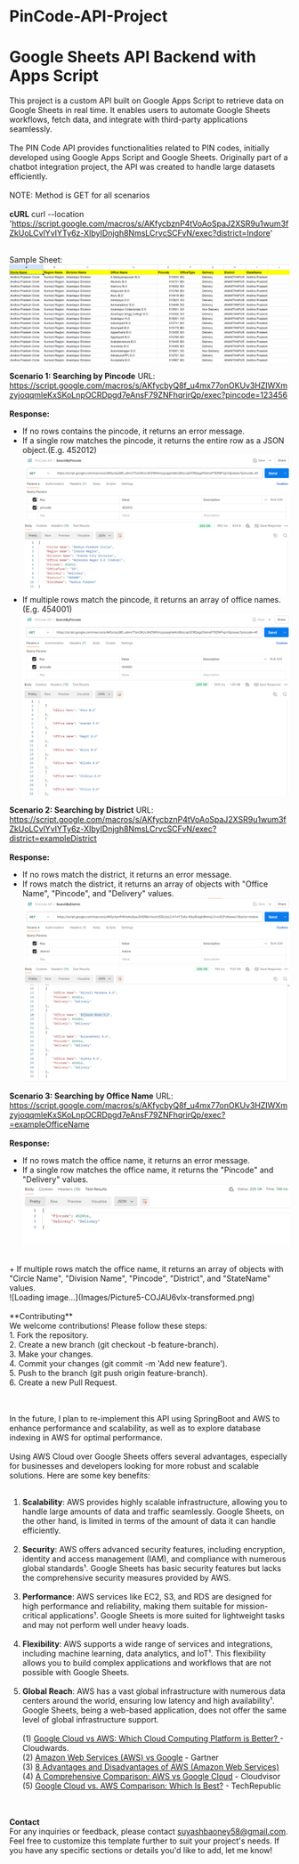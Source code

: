 # PinCode-API-Project
# Google Sheets API Backend with Apps Script
This project is a custom API built on Google Apps Script to retrieve data on Google Sheets in real time. It enables users to automate Google Sheets workflows, fetch data, and integrate with third-party applications seamlessly. 
<br>
<br>
The PIN Code API provides functionalities related to PIN codes, initially developed using Google Apps Script and Google Sheets. Originally part of a chatbot integration project, the API was created to handle large datasets efficiently. 
<br><br>
NOTE: Method is GET for all scenarios
<br><br>
**cURL**
curl --location 'https://script.google.com/macros/s/AKfycbznP4tVoAoSpaJ2XSR9u1wum3fZkUoLCvlYvIYTy6z-XIbyIDnjgh8NmsLCrvcSCFvN/exec?district=Indore'
<br><br>

Sample Sheet: 
![Loading image...](Images/samplesheet.png)


**Scenario 1: Searching by Pincode**
URL: https://script.google.com/macros/s/AKfycbyQ8f_u4mx77onOKUv3HZIWXmzyjoqqmleKxSKoLnpOCRDpgd7eAnsF79ZNFhqrirQp/exec?pincode=123456
<br><br>**Response:**
+	If no rows contains the pincode, it returns an error message.
+	If a single row matches the pincode, it returns the entire row as a JSON object.(E.g. 452012)<br>
![Loading image...](Images/Picture1.png)
+	If multiple rows match the pincode, it returns an array of office names. (E.g. 454001)
![Loading image...](Images/Picture2.png)

**Scenario 2: Searching by District**
URL: https://script.google.com/macros/s/AKfycbznP4tVoAoSpaJ2XSR9u1wum3fZkUoLCvlYvIYTy6z-XIbyIDnjgh8NmsLCrvcSCFvN/exec?district=exampleDistrict
<br><br>**Response:**
+	If no rows match the district, it returns an error message.
+	If rows match the district, it returns an array of objects with "Office Name", "Pincode", and "Delivery" values.
![Loading image...](Images/Picture3.png)

**Scenario 3: Searching by Office Name**
URL: https://script.google.com/macros/s/AKfycbyQ8f_u4mx77onOKUv3HZIWXmzyjoqqmleKxSKoLnpOCRDpgd7eAnsF79ZNFhqrirQp/exec?=exampleOfficeName
<br><br>**Response:**
+	If no rows match the office name, it returns an error message.
+	If a single row matches the office name, it returns the "Pincode" and "Delivery" values. 
![Loading image...](Images/Picture4.png)
<br>
+	If multiple rows match the office name, it returns an array of objects with "Circle Name", "Division Name", "Pincode", "District", and "StateName" values.<br>
![Loading image...](Images/Picture5-COJAU6vIx-transformed.png) 
<br><br>
**Contributing**<br>
We welcome contributions! Please follow these steps:
<br>
1. Fork the repository.<br>
2. Create a new branch (git checkout -b feature-branch).<br>
3. Make your changes.<br>
4. Commit your changes (git commit -m 'Add new feature').<br>
5. Push to the branch (git push origin feature-branch).<br>
6. Create a new Pull Request.<br>
<br><br>

In the future, I plan to re-implement this API using SpringBoot and AWS to enhance performance and scalability, as well as to explore database indexing in AWS for optimal performance.
<br><br>
Using AWS Cloud over Google Sheets offers several advantages, especially for businesses and developers looking for more robust and scalable solutions. Here are some key benefits:
<br><br>
1. **Scalability**: AWS provides highly scalable infrastructure, allowing you to handle large amounts of data and traffic seamlessly. Google Sheets, on the other hand, is limited in terms of the amount of data it can handle efficiently.
<br><br>
2. **Security**: AWS offers advanced security features, including encryption, identity and access management (IAM), and compliance with numerous global standards¹. Google Sheets has basic security features but lacks the comprehensive security measures provided by AWS.
<br><br>
3. **Performance**: AWS services like EC2, S3, and RDS are designed for high performance and reliability, making them suitable for mission-critical applications¹. Google Sheets is more suited for lightweight tasks and may not perform well under heavy loads.
<br><br>
4. **Flexibility**: AWS supports a wide range of services and integrations, including machine learning, data analytics, and IoT¹. This flexibility allows you to build complex applications and workflows that are not possible with Google Sheets.
<br><br>
5. **Global Reach**: AWS has a vast global infrastructure with numerous data centers around the world, ensuring low latency and high availability¹. Google Sheets, being a web-based application, does not offer the same level of global infrastructure support.
<br><br>
(1) <a href = "https://www.cloudwards.net/google-cloud-vs-aws/">Google Cloud vs AWS: Which Cloud Computing Platform is Better? </a>- Cloudwards.<br>
(2) <a href = "https://www.gartner.com/reviews/market/strategic-cloud-platform-services/compare/amazon-web-services-vs-google">Amazon Web Services (AWS) vs Google</a> - Gartner <br>
(3) <a href = "https://www.techquintal.com/advantages-and-disadvantages-of-aws/">8 Advantages and Disadvantages of AWS (Amazon Web Services) </a><br>
(4) <a href = "https://cloudvisor.co/aws-guides/aws-vs-google-cloud-comparison/">A Comprehensive Comparison: AWS vs Google Cloud</a> - Cloudvisor <br>
(5) <a href = "https://www.techrepublic.com/article/aws-vs-google-cloud/">Google Cloud vs. AWS Comparison: Which Is Best?</a> - TechRepublic <br>
<br><br>

**Contact**<br>
For any inquiries or feedback, please contact suyashbaoney58@gmail.com. 
<br>
Feel free to customize this template further to suit your project's needs. If you have any specific sections or details you'd like to add, let me know! 
